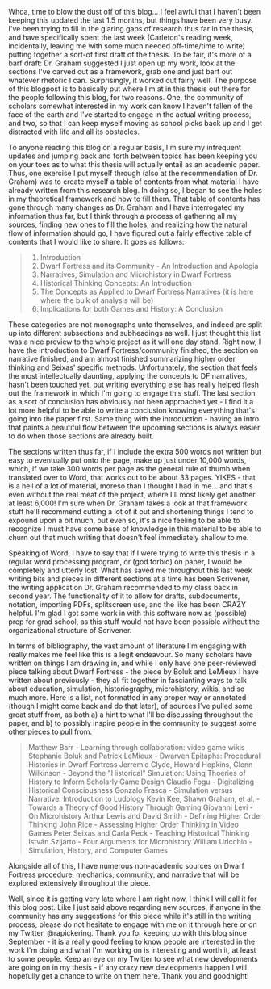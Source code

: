 Whoa, time to blow the dust off of this blog... I feel awful that I haven't been keeping this updated the last 1.5 months, but things have been very busy. I've been trying to fill in the glaring gaps of research thus far in the thesis, and have specifically spent the last week (Carleton's reading week, incidentally, leaving me with some much needed off-time/time to write) putting together a sort-of first draft of the thesis. To be fair, it's more of a barf draft: Dr. Graham suggested I just open up my work, look at the sections I've carved out as a framework, grab one and just barf out whatever rhetoric I can. Surprisingly, it worked out fairly well. The purpose of this blogpost is to basically put where I'm at in this thesis out there for the people following this blog, for two reasons. One, the community of scholars somewhat interested in my work can know I haven't fallen of the face of the earth and I've started to engage in the actual writing process, and two, so that I can keep myself moving as school picks back up and I get distracted with life and all its obstacles. 

To anyone reading this blog on a regular basis, I'm sure my infrequent updates and jumping back and forth between topics has been keeping you on your toes as to what this thesis will actually entail as an academic paper. Thus, one exercise I put myself through (also at the recommendation of Dr. Graham) was to create myself a table of contents from what material I have already written from this research blog. In doing so, I began to see the holes in my theoretical framework and how to fill them. That table of contents has gone through many changes as Dr. Graham and I have interrogated my information thus far, but I think through a process of gathering all my sources, finding new ones to fill the holes, and realizing how the natural flow of information should go, I have figured out a fairly effective table of contents that I would like to share. It goes as follows:

> 1. Introduction
> 2. Dwarf Fortress and its Community - An Introduction and Apologia
> 3. Narratives, Simulation and Microhistory in Dwarf Fortress
> 4. Historical Thinking Concepts: An Introduction
> 5. The Concepts as Applied to Dwarf Fortress Narratives (it is here where the bulk of analysis will be)
> 6. Implications for both Games and History: A Conclusion

These categories are not monographs unto themselves, and indeed are split up into different subsections and subheadings as well. I just thought this list was a nice preview to the whole project as it will one day stand. Right now, I have the introduction to Dwarf Fortress/community finished, the section on narrative finished, and am almost finished summarizing higher order thinking and Seixas' specific methods. Unfortunately, the section that feels the most intellectually daunting, applying the concepts to DF narratives, hasn't been touched yet, but writing everything else has really helped flesh out the framework in which I'm going to engage this stuff. The last section as a sort of conclusion has obviously not been approached yet - I find it a lot more helpful to be able to write a conclusion knowing everything that's going into the paper first. Same thing with the introduction - having an intro that paints a beautiful flow between the upcoming sections is always easier to do when those sections are already built. 

The sections written thus far, if I include the extra 500 words not written but easy to eventually put onto the page, make up just under 10,000 words, which, if we take 300 words per page as the general rule of thumb when translated over to Word, that works out to be about 33 pages. YIKES - that is a hell of a lot of material, moreso than I thought I had in me... and that's even without the real meat of the project, where I'll most likely get another at least 6,000! I'm sure when Dr. Graham takes a look at that framework stuff he'll recommend cutting a lot of it out and shortening things I tend to expound upon a bit much, but even so, it's a nice feeling to be able to recognize I must have some base of knowledge in this material to be able to churn out that much writing that doesn't feel immediately shallow to me. 

Speaking of Word, I have to say that if I were trying to write this thesis in a regular word processing program, or (god forbid) on paper, I would be completely and utterly lost. What has saved me throughout this last week writing bits and pieces in different sections at a time has been Scrivener, the writing application Dr. Graham recommended to my class back in second year. The functionality of it to allow for drafts, subdocuments, notation, importing PDFs, splitscreen use, and the like has been CRAZY helpful. I'm glad I got some work in with this software now as (possible) prep for grad school, as this stuff would not have been possible without the organizational structure of Scrivener. 

In terms of bibliography, the vast amount of literature I'm engaging with really makes me feel like this is a legit endeavour. So many scholars have written on things I am drawing in, and while I only have one peer-reviewed piece talking about Dwarf Fortress - the piece by Boluk and LeMieux I have written about previously - they all fit together in fascianting ways to talk about education, simulation, historiography, microhistory, wikis, and so much more. Here is a list, not formatted in any proper way or annotated (though I might come back and do that later), of sources I've pulled some great stuff from, as both a) a hint to what I'll be discussing throughout the paper, and b) to possibly inspire people in the community to suggest some other pieces to pull from.

> Matthew Barr - Learning through collaboration: video game wikis
> Stephanie Boluk and Patrick LeMieux - Dwarven Epitaphs: Procedural Histories in Dwarf Fortress
> Jerremie Clyde, Howard Hopkins, Glenn Wilkinson - Beyond the "Historical" Simulation: Using Thoeries of History to Inform Scholarly Game Design
> Claudio Fogu - Digitalizing Historical Consciousness
> Gonzalo Frasca - Simulation versus Narrative: Introduction to Ludology
> Kevin Kee, Shawn Graham, et al. - Towards a Theory of Good History Through Gaming
> Giovanni Levi - On Microhistory
> Arthur Lewis and David Smith - Defining Higher Order Thinking
> John Rice - Assessing Higher Order Thinking in Video Games
> Peter Seixas and Carla Peck - Teaching Historical Thinking
> István Szijárto - Four Arguments for Microhistory
> William Uricchio - Simulation, History, and Computer Games

Alongside all of this, I have numerous non-academic sources on Dwarf Fortress procedure, mechanics, community, and narrative that will be explored extensively throughout the piece.

Well, since it is getting very late where I am right now, I think I will call it for this blog post. Like I just said above regarding new sources, if anyone in the community has any suggestions for this piece while it's still in the writing process, please do not hesitate to engage with me on it through here or on my Twitter, @rapickering. Thank you for keeping up with this blog since September - it is a really good feeling to know people are interested in the work I'm doing and what I'm working on is interesting and worth it, at least to some people. Keep an eye on my Twitter to see what new developments are going on in my thesis - if any crazy new devleopments happen I will hopefully get a chance to write on them here. Thank you and goodnight!
